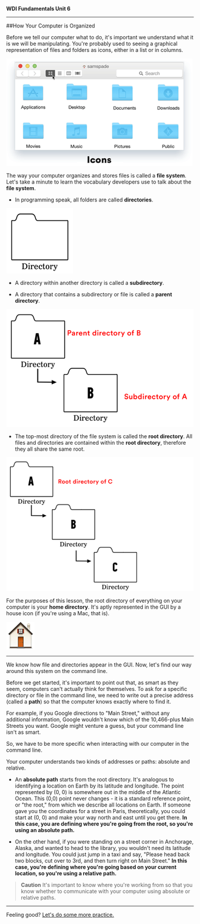 **WDI Fundamentals Unit 6**

---

##How Your Computer is Organized


Before we tell our computer what to do, it's important we understand what it is we will be manipulating. You're probably used to seeing a graphical representation of files and folders as icons, either in a list or in columns.

![Folders in the GUI](../assets/chapter1/FileSystem.gif)

The way your computer organizes and stores files is called a **file system**. Let's take a minute to learn the vocabulary developers use to talk about the **file system**.

* In programming speak, all folders are called **directories**.

![Directories](../assets/chapter1/directory.png)

* A directory within another directory is called a **subdirectory**.

* A directory that contains a subdirectory or file is called a **parent directory**.

![Subdirectory and Parent Directory](../assets/chapter1/subdirectories.png)

* The top-most directory of the file system is called the **root directory**. All files and directories are contained within the **root directory**, therefore they all share the same root.

![Root Directory](../assets/chapter1/root_directory.png)

For the purposes of this lesson, the root directory of everything on your computer is your **home directory**. It's aptly represented in the GUI by a house icon (if you're using a Mac, that is).

![Home Directory](../assets/chapter1/home.png)

---

We know how file and directories appear in the GUI. Now, let's find our way around this system on the command line.

Before we get started, it's important to point out that, as smart as they seem, computers can't actually think for themselves. To ask for a specific directory or file in the command line, we need to write out a precise address (called a **path**) so that the computer knows exactly where to find it.

For example, if you Google directions to "Main Street," without any additional information, Google wouldn't know which of the 10,466-plus Main Streets you want. Google might venture a guess, but your command line isn't as smart.

So, we have to be more specific when interacting with our computer in the command line.

Your computer understands two kinds of addresses or paths: absolute and relative.

* An **absolute path** starts from the root directory. It's analogous to identifying a location on Earth by its latitude and longitude. The point represented by (0, 0) is somewhere out in the middle of the Atlantic Ocean. This (0,0) point never changes - it is a standard reference point, or "the root," from which we describe all locations on Earth. If someone gave you the coordinates for a street in Paris, theoretically, you could start at (0, 0) and make your way north and east until you get there. **In this case, you are defining where you're going from the root, so you're using an absolute path.**

* On the other hand, if you were standing on a street corner in Anchorage, Alaska, and wanted to head to the library, you wouldn't need its latitude and longitude. You could just jump in a taxi and say, "Please head back two blocks, cut over to 3rd, and then turn right on Main Street." **In this case, you're defining where you're going based on your current location, so you're using a relative path.**

>**Caution** It's important to know where you're working from so that you know whether to communicate with your computer using absolute or relative paths.

---

Feeling good? [Let's do some more practice.](04_exercise.md)
